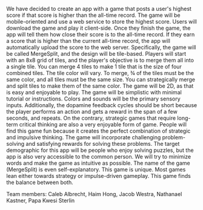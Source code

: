 We have decided to create an app with a game that posts a user's highest score if that score is higher than the all-time record. The game will be mobile-oriented and use a web service to store the highest score. Users will download the game and play it client-side. Once they finish the game, the app will tell them how close their score is to the all-time record. If they earn a score that is higher than the current all-time record, the app will automatically upload the score to the web server.
Specifically, the game will be called MergeSplit, and the design will be tile-based. Players will start with an 8x8 grid of tiles, and the player's objective is to merge them all into a single tile. You can merge 4 tiles to make 1 tile that is the size of four combined tiles. The tile color will vary. To merge, ¾ of the tiles must be the same color, and all tiles must be the same size. You can strategically merge and split tiles to make them of the same color.
The game will be 2D, as that is easy and enjoyable to play. The game will be simplistic with minimal tutorial or instructions. Colors and sounds will be the primary sensory inputs. Additionally, the dopamine feedback cycles should be short because the player performs an action and gets a reward in the span of a few seconds, and repeats. On the contrary, strategic games that require long-term critical thinking are also a very enjoyable form of game. 
People will find this game fun because it creates the perfect combination of strategic and impulsive thinking. The game will incorporate challenging problem-solving and satisfying rewards for solving these problems.
The target demographic for this app will be people who enjoy solving puzzles, but the app is also very accessible to the common person. We will try to minimize words and make the game as intuitive as possible. The name of the game (MergeSplit) is even self-explanatory.
This game is unique. Most games lean either towards strategy or impulse-driven gameplay. This game finds the balance between both.


Team members: Caleb Albrecht, Haim Hong, Jacob Westra, Nathanael Kastner, Papa Kwesi Sterlin
